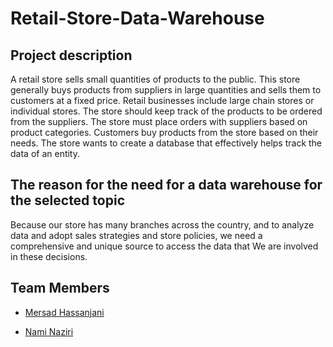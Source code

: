 # Retail-Store-Data-Warehouse

## Project description
A retail store sells small quantities of products to the public. This store generally buys products from suppliers in large quantities and sells them to customers at a fixed price. Retail businesses include large chain stores or individual stores. The store should keep track of the products to be ordered from the suppliers. The store must place orders with suppliers based on product categories. Customers buy products from the store based on their needs. The store wants to create a database that effectively helps track the data of an entity.

## The reason for the need for a data warehouse for the selected topic
Because our store has many branches across the country, and to analyze data and adopt sales strategies and store policies, we need a comprehensive and unique source to access the data that We are involved in these decisions.


## Team Members
+ [Mersad Hassanjani](https://github.com/MersadHJ)

+ [Nami Naziri](https://github.com/NamiNaziri)
